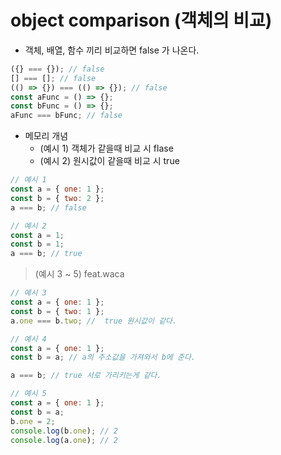 # object comparison (객체의 비교)

- 객체, 배열, 함수 끼리 비교하면 false 가 나온다.

```javascript
({} === {}); // false
[] === []; // false
(() => {}) === (() => {}); // false
const aFunc = () => {};
const bFunc = () => {};
aFunc === bFunc; // false
```

- 메모리 개념
  - (예시 1) 객체가 같을때 비교 시 flase
  - (예시 2) 원시값이 같을때 비교 시 true

```javascript
// 예시 1
const a = { one: 1 };
const b = { two: 2 };
a === b; // false
```

```javascript
// 예시 2
const a = 1;
const b = 1;
a === b; // true
```

> (예시 3 ~ 5) feat.waca

```javascript
// 예시 3
const a = { one: 1 };
const b = { two: 1 };
a.one === b.two; //  true 원시값이 같다.
```

```javascript
// 예시 4
const a = { one: 1 };
const b = a; // a의 주소값을 가져와서 b에 준다.

a === b; // true 서로 가리키는게 같다.
```

```javascript
// 예시 5
const a = { one: 1 };
const b = a;
b.one = 2;
console.log(b.one); // 2
console.log(a.one); // 2
```
